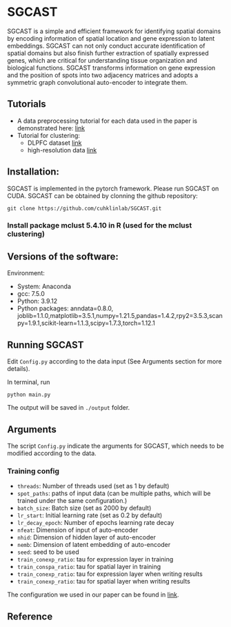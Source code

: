# SGCAST

SGCAST is a simple and efficient framework for identifying spatial domains by encoding information of spatial location and gene expression to latent embeddings. SGCAST  can not only conduct accurate identification of spatial domains but also finish further extraction of
spatially expressed genes, which are critical for understanding tissue
organization and biological functions. SGCAST transforms information on gene expression and the position of spots into two adjacency matrices and adopts a symmetric graph convolutional auto-encoder to integrate them.


## Tutorials

+ A data preprocessing tutorial for each data used in the paper is demonstrated here: [link](https://github.com/cuhklinlab/SGCAST/blob/main/SGCAST/data_preprocess.ipynb)
+ Tutorial for clustering: 
    + DLPFC dataset [link](https://github.com/cuhklinlab/SGCAST/blob/main/SGCAST/DLPFC_clustering.ipynb)
    + high-resolution data [link](https://github.com/cuhklinlab/SGCAST/blob/main/SGCAST/high-res_clustering.ipynb)


## Installation:
 
SGCAST is implemented in the pytorch framework. Please run SGCAST on CUDA. SGCAST can be obtained by clonning the github repository:

```
git clone https://github.com/cuhklinlab/SGCAST.git
```

### Install package mclust 5.4.10 in R (used for the mclust clustering)

## Versions of the software:
Environment:
- System: Anaconda
- gcc: 7.5.0
- Python: 3.9.12
- Python packages: anndata=0.8.0, joblib=1.1.0,matplotlib=3.5.1,numpy=1.21.5,pandas=1.4.2,rpy2=3.5.3,scanpy=1.9.1,scikit-learn=1.1.3,scipy=1.7.3,torch=1.12.1



## Running SGCAST

Edit `Config.py` according to the data input (See Arguments section for more details).

In terminal, run

```
python main.py
```

The output will be saved in `./output` folder.


## Arguments

The script `Config.py` indicate the arguments for SGCAST, which needs to be modified according to the data.


### Training config

+ `threads`: Number of threads used (set as 1 by default)
+ `spot_paths`: paths of input data (can be multiple paths, which will be trained under the same configuration.)
+ `batch_size`: Batch size (set as 2000 by default)
+ `lr_start`: Initial learning rate (set as 0.2 by default)
+ `lr_decay_epoch`: Number of epochs learning rate decay
+ `nfeat`: Dimension of input of auto-encoder
+ `nhid`: Dimension of hidden layer of auto-encoder
+ `nemb`: Dimension of latent embedding of auto-encoder
+ `seed`: seed to be used
+ `train_conexp_ratio`: tau for expression layer in training 
+ `train_conspa_ratio`: tau for spatial layer in training 
+ `train_conexp_ratio`: tau for expression layer when writing results
+ `train_conexp_ratio`: tau for spatial layer when writing results


The configuration we used in our paper can be found in [link](https://github.com/cuhklinlab/SGCAST/blob/main/SGCAST/Config.py).


## Reference
